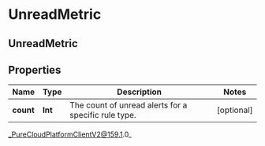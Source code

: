 # UnreadMetric

## UnreadMetric

## Properties

|Name | Type | Description | Notes|
|------------ | ------------- | ------------- | -------------|
| **count** | **Int** | The count of unread alerts for a specific rule type. | [optional] |



_PureCloudPlatformClientV2@159.1.0_
